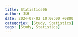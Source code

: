 ```yaml
---
title: Statistics06
author: JSH
date: 2024-07-02 10:06:00 +0800
categories: [Study, Statistics]
tags: [Study, Statistics]
---
```

